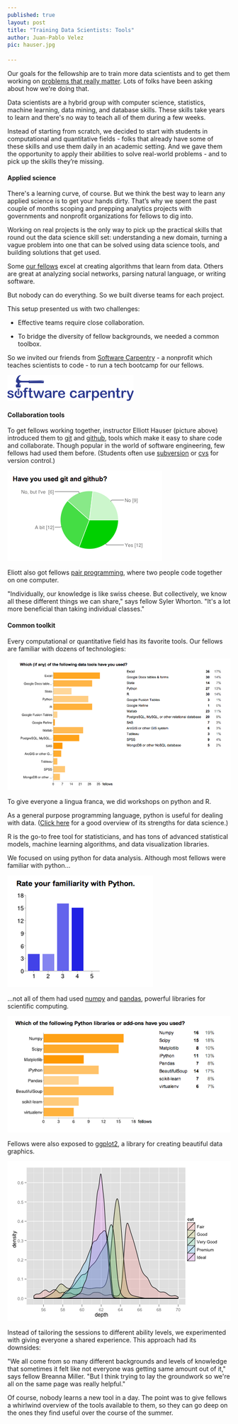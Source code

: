 ```yaml
---
published: true
layout: post
title: "Training Data Scientists: Tools"
author: Juan-Pablo Velez
pic: hauser.jpg

---
```


Our goals for the fellowship are to train more data scientists and to get them working on [problems that really matter](/2013/05/21/the-fellowship-and-the-fellows.html). Lots of folks have been asking about how we're doing that.

Data scientists are a hybrid group with computer science, statistics, machine learning, data mining, and database skills. These skills take years to learn and there's no way to teach all of them during a few weeks.

Instead of starting from scratch, we decided to start with students in computational and quantitative fields - folks that already have some of these skills and use them daily in an academic setting. And we gave them the opportunity to apply their abilities to solve real-world problems - and to pick up the skills they’re missing.


#### Applied science
There's a learning curve, of course. But we think the best way to learn any applied science is to get your hands dirty. That’s why we spent the past couple of months scoping and prepping analytics projects with governments and nonprofit organizations for fellows to dig into.

Working on real projects is the only way to pick up the practical skills that round out the data science skill set: understanding a new domain, turning a vague problem into one that can be solved using data science tools, and building solutions that get used.

Some [our fellows](www.dssg.io/people) excel at creating algorithms that learn from data. Others are great at analyzing social networks, parsing natural language, or writing software.

But nobody can do everything. So we built diverse teams for each project.

This setup presented us with two challenges:

- Effective teams require close collaboration.

- To bridge the diversity of fellow backgrounds, we needed a common toolbox.

So we invited our friends from [Software Carpentry](http://software-carpentry.org) - a nonprofit which teaches scientists to code - to run a tech bootcamp for our fellows.

![Software Carpenty logo](/img/posts/software-carpentry.png)

#### Collaboration tools
To get fellows working together, instructor Elliott Hauser (picture above) introduced them to [git](http://git-scm.com/) and [github](http://www.github.com/dssg), tools which make it easy to share code and collaborate. Though popular in the world of software engineering, few fellows had used them before. (Students often use [subversion](http://subversion.tigris.org/) or [cvs](http://cvs.nongnu.org/) for version control.)

![Git and github survey chart](/img/posts/git-survey.png)

Eliott also got fellows [pair programming](http://www.codinghorror.com/blog/2007/11/pair-programming-vs-code-reviews.html), where two people code together on one computer.

"Individually, our knowledge is like swiss cheese. But collectively, we know all these different things we can share,"
says fellow Syler Whorton. "It's a lot more beneficial than taking individual classes."

#### Common toolkit 
Every computational or quantitative field has its favorite tools. Our fellows are familiar with dozens of technologies:

<img src="/img/posts/language-survey.png" alt="Technology survey">

To give everyone a lingua franca, we did workshops on python and R.

As a general purpose programming language, python is useful for dealing with data. ([Click here](http://www.quora.com/Python-programming-language-1/Why-is-Python-a-language-of-choice-for-data-scientists) for a good overview of its strengths for data science.) 

R is the go-to free tool for statisticians, and has tons of advanced statistical models, machine learning algorithms, and data visualization libraries. 

We focused on using python for data analysis. Although most fellows were familiar with python...

![Python survey chart](/img/posts/python-survey.png)

 ...not all of them had used [numpy](http://www.numpy.org/) and [pandas](http://pandas.pydata.org/), powerful libraries for scientific computing.

<img src="/img/posts/python-tools-survey.png" alt="Python tools survey">


Fellows were also exposed to [ggplot2](http://ggplot2.org/), a library for creating beautiful data graphics.

![ggplot2 chart](/img/posts/ggplot-chart.png)

Instead of tailoring the sessions to different ability levels, we experimented with giving everyone a shared experience. This approach had its downsides:

"We all come from so many different backgrounds and levels of knowledge that sometimes it felt like not everyone was getting same amount out of it," says fellow Breanna Miller. "But I think trying to lay the groundwork so we're all on the same page was really helpful."

Of course, nobody learns a new tool in a day. The point was to give fellows a whirlwind overview of the tools available to them, so they can go deep on the ones they find useful over the course of the summer.



